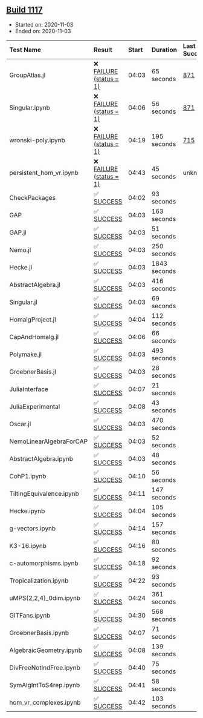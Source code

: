## [Build 1117](https://oscarci.mathematik.uni-kl.de/job/oscar-stable/1117/)

* Started on: 2020-11-03
* Ended on: 2020-11-03

| Test Name    | Result | Start | Duration | Last Success | First Failure |
|:-------------|:-------|:------|:---------|:-------------|:--------------|
| GroupAtlas.jl | ❌ [FAILURE (status = 1)](https://oscarci.mathematik.uni-kl.de/job/oscar-stable/1117/artifact/logs/build-1117/GroupAtlas.jl.log) | 04:03 | 65 seconds | [871](https://oscarci.mathematik.uni-kl.de/job/oscar-stable/871/) | [872](https://oscarci.mathematik.uni-kl.de/job/oscar-stable/872/) |
| Singular.ipynb | ❌ [FAILURE (status = 1)](https://oscarci.mathematik.uni-kl.de/job/oscar-stable/1117/artifact/logs/build-1117/Singular.ipynb.log) | 04:06 | 56 seconds | [871](https://oscarci.mathematik.uni-kl.de/job/oscar-stable/871/) | [872](https://oscarci.mathematik.uni-kl.de/job/oscar-stable/872/) |
| wronski-poly.ipynb | ❌ [FAILURE (status = 1)](https://oscarci.mathematik.uni-kl.de/job/oscar-stable/1117/artifact/logs/build-1117/wronski-poly.ipynb.log) | 04:19 | 195 seconds | [715](https://oscarci.mathematik.uni-kl.de/job/oscar-stable/715/) | [716](https://oscarci.mathematik.uni-kl.de/job/oscar-stable/716/) |
| persistent_hom_vr.ipynb | ❌ [FAILURE (status = 1)](https://oscarci.mathematik.uni-kl.de/job/oscar-stable/1117/artifact/logs/build-1117/persistent_hom_vr.ipynb.log) | 04:43 | 45 seconds | unknown | unknown |
| CheckPackages | ✅ [SUCCESS](https://oscarci.mathematik.uni-kl.de/job/oscar-stable/1117/artifact/logs/build-1117/CheckPackages.log) | 04:02 | 93 seconds |  |  |
| GAP | ✅ [SUCCESS](https://oscarci.mathematik.uni-kl.de/job/oscar-stable/1117/artifact/logs/build-1117/GAP.log) | 04:03 | 163 seconds |  |  |
| GAP.jl | ✅ [SUCCESS](https://oscarci.mathematik.uni-kl.de/job/oscar-stable/1117/artifact/logs/build-1117/GAP.jl.log) | 04:03 | 51 seconds |  |  |
| Nemo.jl | ✅ [SUCCESS](https://oscarci.mathematik.uni-kl.de/job/oscar-stable/1117/artifact/logs/build-1117/Nemo.jl.log) | 04:03 | 250 seconds |  |  |
| Hecke.jl | ✅ [SUCCESS](https://oscarci.mathematik.uni-kl.de/job/oscar-stable/1117/artifact/logs/build-1117/Hecke.jl.log) | 04:03 | 1843 seconds |  |  |
| AbstractAlgebra.jl | ✅ [SUCCESS](https://oscarci.mathematik.uni-kl.de/job/oscar-stable/1117/artifact/logs/build-1117/AbstractAlgebra.jl.log) | 04:03 | 416 seconds |  |  |
| Singular.jl | ✅ [SUCCESS](https://oscarci.mathematik.uni-kl.de/job/oscar-stable/1117/artifact/logs/build-1117/Singular.jl.log) | 04:03 | 69 seconds |  |  |
| HomalgProject.jl | ✅ [SUCCESS](https://oscarci.mathematik.uni-kl.de/job/oscar-stable/1117/artifact/logs/build-1117/HomalgProject.jl.log) | 04:04 | 112 seconds |  |  |
| CapAndHomalg.jl | ✅ [SUCCESS](https://oscarci.mathematik.uni-kl.de/job/oscar-stable/1117/artifact/logs/build-1117/CapAndHomalg.jl.log) | 04:06 | 66 seconds |  |  |
| Polymake.jl | ✅ [SUCCESS](https://oscarci.mathematik.uni-kl.de/job/oscar-stable/1117/artifact/logs/build-1117/Polymake.jl.log) | 04:03 | 493 seconds |  |  |
| GroebnerBasis.jl | ✅ [SUCCESS](https://oscarci.mathematik.uni-kl.de/job/oscar-stable/1117/artifact/logs/build-1117/GroebnerBasis.jl.log) | 04:03 | 28 seconds |  |  |
| JuliaInterface | ✅ [SUCCESS](https://oscarci.mathematik.uni-kl.de/job/oscar-stable/1117/artifact/logs/build-1117/JuliaInterface.log) | 04:07 | 21 seconds |  |  |
| JuliaExperimental | ✅ [SUCCESS](https://oscarci.mathematik.uni-kl.de/job/oscar-stable/1117/artifact/logs/build-1117/JuliaExperimental.log) | 04:08 | 43 seconds |  |  |
| Oscar.jl | ✅ [SUCCESS](https://oscarci.mathematik.uni-kl.de/job/oscar-stable/1117/artifact/logs/build-1117/Oscar.jl.log) | 04:03 | 470 seconds |  |  |
| NemoLinearAlgebraForCAP | ✅ [SUCCESS](https://oscarci.mathematik.uni-kl.de/job/oscar-stable/1117/artifact/logs/build-1117/NemoLinearAlgebraForCAP.log) | 04:03 | 52 seconds |  |  |
| AbstractAlgebra.ipynb | ✅ [SUCCESS](https://oscarci.mathematik.uni-kl.de/job/oscar-stable/1117/artifact/logs/build-1117/AbstractAlgebra.ipynb.log) | 04:03 | 48 seconds |  |  |
| CohP1.ipynb | ✅ [SUCCESS](https://oscarci.mathematik.uni-kl.de/job/oscar-stable/1117/artifact/logs/build-1117/CohP1.ipynb.log) | 04:10 | 56 seconds |  |  |
| TiltingEquivalence.ipynb | ✅ [SUCCESS](https://oscarci.mathematik.uni-kl.de/job/oscar-stable/1117/artifact/logs/build-1117/TiltingEquivalence.ipynb.log) | 04:11 | 147 seconds |  |  |
| Hecke.ipynb | ✅ [SUCCESS](https://oscarci.mathematik.uni-kl.de/job/oscar-stable/1117/artifact/logs/build-1117/Hecke.ipynb.log) | 04:04 | 105 seconds |  |  |
| g-vectors.ipynb | ✅ [SUCCESS](https://oscarci.mathematik.uni-kl.de/job/oscar-stable/1117/artifact/logs/build-1117/g-vectors.ipynb.log) | 04:14 | 157 seconds |  |  |
| K3-16.ipynb | ✅ [SUCCESS](https://oscarci.mathematik.uni-kl.de/job/oscar-stable/1117/artifact/logs/build-1117/K3-16.ipynb.log) | 04:16 | 80 seconds |  |  |
| c-automorphisms.ipynb | ✅ [SUCCESS](https://oscarci.mathematik.uni-kl.de/job/oscar-stable/1117/artifact/logs/build-1117/c-automorphisms.ipynb.log) | 04:18 | 92 seconds |  |  |
| Tropicalization.ipynb | ✅ [SUCCESS](https://oscarci.mathematik.uni-kl.de/job/oscar-stable/1117/artifact/logs/build-1117/Tropicalization.ipynb.log) | 04:22 | 93 seconds |  |  |
| uMPS(2,2,4)_0dim.ipynb | ✅ [SUCCESS](https://oscarci.mathematik.uni-kl.de/job/oscar-stable/1117/artifact/logs/build-1117/uMPS-2-2-4-_0dim.ipynb.log) | 04:24 | 361 seconds |  |  |
| GITFans.ipynb | ✅ [SUCCESS](https://oscarci.mathematik.uni-kl.de/job/oscar-stable/1117/artifact/logs/build-1117/GITFans.ipynb.log) | 04:30 | 568 seconds |  |  |
| GroebnerBasis.ipynb | ✅ [SUCCESS](https://oscarci.mathematik.uni-kl.de/job/oscar-stable/1117/artifact/logs/build-1117/GroebnerBasis.ipynb.log) | 04:07 | 71 seconds |  |  |
| AlgebraicGeometry.ipynb | ✅ [SUCCESS](https://oscarci.mathematik.uni-kl.de/job/oscar-stable/1117/artifact/logs/build-1117/AlgebraicGeometry.ipynb.log) | 04:08 | 139 seconds |  |  |
| DivFreeNotIndFree.ipynb | ✅ [SUCCESS](https://oscarci.mathematik.uni-kl.de/job/oscar-stable/1117/artifact/logs/build-1117/DivFreeNotIndFree.ipynb.log) | 04:40 | 75 seconds |  |  |
| SymAlgIntToS4rep.ipynb | ✅ [SUCCESS](https://oscarci.mathematik.uni-kl.de/job/oscar-stable/1117/artifact/logs/build-1117/SymAlgIntToS4rep.ipynb.log) | 04:41 | 58 seconds |  |  |
| hom_vr_complexes.ipynb | ✅ [SUCCESS](https://oscarci.mathematik.uni-kl.de/job/oscar-stable/1117/artifact/logs/build-1117/hom_vr_complexes.ipynb.log) | 04:42 | 103 seconds |  |  |
